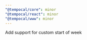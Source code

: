 ```yaml
---
"@tempocal/core": minor
"@tempocal/react": minor
"@tempocal/www": minor
---
```


Add support for custom start of week
